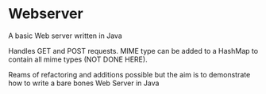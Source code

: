 Webserver
=========

A basic Web server written in Java


Handles GET and POST requests. MIME type can be added to a HashMap to contain all mime types (NOT DONE HERE).

Reams of refactoring and additions possible  but the aim is to demonstrate how to  write a bare bones Web Server in Java
